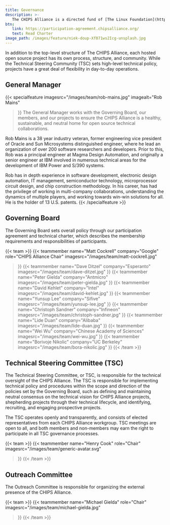 ```yaml
---
title: Governance
description: >-
   The CHIPS Alliance is a directed fund of [The Linux Foundation](https://linuxfoundation.org/), a 501(c)(6) non-profit organization.  Following best practices in the industry, we maintain a clear and consistent separation of responsibilities between technical and non-technical governance decisions. The CHIPS Alliance operates under its Charter.
btn:
   link: https://participation-agreement.chipsalliance.org/
   text: Read Charter
image_path: /images/feature/niek-doup-Xf071ws2Icg-unsplash.jpg
---
```


In addition to the top-level structure of The CHIPS Alliance, each hosted open source project has its own process, structure, and community.  While the Technical Steering Community (TSC) sets high-level technical policy, projects have a great deal of flexibility in day-to-day operations.

## General Manager
{{< specialfeature 
imagesrc="/images/team/rob-mains.jpg"
imagealt="Rob Mains"
>}}
The General Manager works with the Governing Board, our members, and our projects to ensure the CHIPS Alliance is a healthy, sustainable, and neutral home for open source technical collaborations.

Rob Mains is a 38 year industry veteran, former engineering vice president of Oracle and Sun Microsystems distinguished engineer, where he lead an organization of over 200 software researchers and developers. Prior to this, Rob was a principal engineer at Magma Design Automation, and originally a senior engineer at IBM involved in numerous technical areas for the development of IBM Power and S/390 systems.

Rob has in depth experience in software development, electronic design automation, IT management, semiconductor technology, microprocessor circuit design, and chip construction methodology. In his career, has had the privilege of working in multi-company collaborations, understanding the dynamics of multiple players, and working towards win-win solutions for all. He is the holder of 13 U.S. patents.
{{< /specialfeature >}}

## Governing Board

The Governing Board sets overall policy through our participation agreement and technical charter, which describes the membership requirements and responsibilities of participants.

{{< team >}}
   {{< teammember 
   name="Matt Cockrell"
   company="Google"
   role="CHIPS Alliance Chair"
   imagesrc="/images/team/matt-cockrell.jpg"
   >}}
   {{< teammember 
   name="Dave Ditzel"
   company="Esperanto"
   imagesrc="/images/team/dave-ditzel.jpg"
   >}}
   {{< teammember 
   name="Peter Gielda"
   company="Antmicro"
   imagesrc="/images/team/peter-gielda.jpg"
   >}}
   {{< teammember 
   name="David Kehlet"
   company="Intel"
   imagesrc="/images/team/david-kehlet.jpg"
   >}}
   {{< teammember 
   name="Yunsup Lee"
   company="Sifive"
   imagesrc="/images/team/yunsup-lee.jpg"
   >}}
   {{< teammember 
   name="Christoph Sandner"
   company="Infineon"
   imagesrc="/images/team/christoph-sandner.jpg"
   >}}
   {{< teammember 
   name="Lide Duan"
   company="Alibaba"
   imagesrc="/images/team/lide-duan.jpg"
   >}}
   {{< teammember 
   name="Wei Wu"
   company="Chinese Academy of Sciences"
   imagesrc="/images/team/wei-wu.jpg"
   >}}
   {{< teammember 
   name="Borivoje Nikolic"
   company="UC Berkeley"
   imagesrc="/images/team/bora-nikolic.jpg"
   >}}
{{< /team >}}

## Technical Steering Committee (TSC)

The Technical Steering Committee, or TSC, is responsible for the technical oversight of the CHIPS Alliance.  The TSC is responsible for implementing technical policy and procedures within the scope and direction of the policies set by the Governing Board, such as defining and maintaining neutral consensus on the technical vision for CHIPS Alliance projects, shepherding projects through their technical lifecycle, and identifying, recruiting, and engaging prospective projects.

The TSC operates openly and transparently, and consists of elected representatives from each CHIPS Alliance workgroup. TSC meetings are open to all, and both members and non-members may earn the right to participate in all TSC governance processes.

{{< team >}}
   {{< teammember 
   name="Henry Cook"
   role="Chair"
   imagesrc="/images/team/generic-avatar.svg"
   >}}
{{< /team >}}

## Outreach Committee

The Outreach Committee is responsible for organizing the external presence of the CHIPS Alliance.

{{< team >}}
   {{< teammember 
   name="Michael Gielda"
   role="Chair"
   imagesrc="/images/team/michael-gielda.jpg"
   >}}
{{< /team >}}
